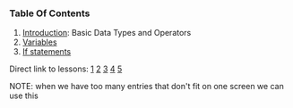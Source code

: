 ### Table Of Contents

1. [Introduction](#basic-data-types): Basic Data Types and Operators
1. [Variables](#variables)
1. [If statements](#if)

Direct link to lessons: [1](#lesson1) [2](#lesson2) [3](#lesson3) [4](#lesson4) [5](#lesson5)

NOTE: when we have too many entries that don't fit on one screen we can use this <!-- .slide: style="font-size:80%" -->

